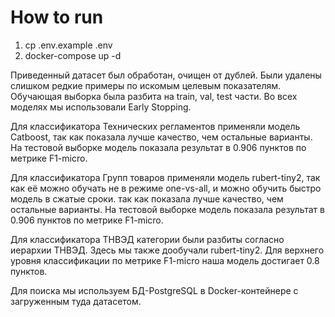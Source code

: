 # How to run

1. cp .env.example .env
2. docker-compose up -d


Приведенный датасет был обработан, очищен от дублей. Были удалены слишком редкие примеры по искомым целевым показателям. Обучающая выборка была разбита на train, val, test части.
Во всех моделях мы использовали Early Stopping.

Для классификатора Технических регламентов применяли модель Catboost,
так как показала лучше качество, чем остальные варианты. На тестовой выборке модель показала результат в 0.906 пунктов по метрике F1-micro.

Для классификатора Групп товаров применяли модель rubert-tiny2, так как её можно обучать не в режиме one-vs-all, и можно обучить быстро модель в сжатые сроки.
так как показала лучше качество, чем остальные варианты. На тестовой выборке модель показала результат в 0.906 пунктов по метрике F1-micro.

Для классификатора ТНВЭД категории были разбиты согласно иерархии ТНВЭД. Здесь мы также дообучали rubert-tiny2.
Для верхнего уровня классификации по метрике F1-micro наша модель достигает 0.8 пунктов.

Для поиска мы используем БД-PostgreSQL в Docker-контейнере с загруженным туда датасетом.